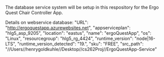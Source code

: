The database service system will be setup in this respository for the Ergo Quest Chair Controller App.

Details on webservice database:
  "URL": "http://ergoquestapp.azurewebsites.net",
  "appserviceplan": "hlg5_asp_9205",
  "location": "eastus",
  "name": "ergoQuestApp",
  "os": "Linux",
  "resourcegroup": "hlg5_rg_4424",
  "runtime_version": "node|16-LTS",
  "runtime_version_detected": "19.",
  "sku": "FREE",
  "src_path": "//Users//henrygoldkuhle//Desktop//cs262Proj//ErgoQuestApp-Service"
